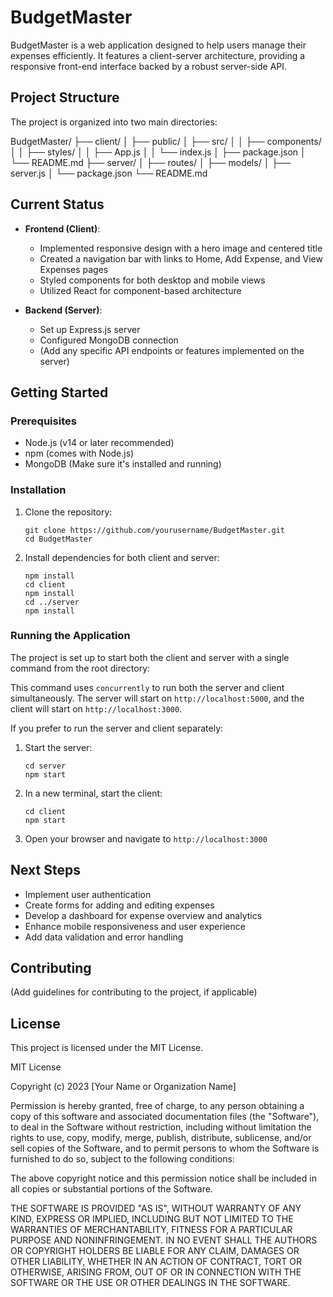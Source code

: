 # BudgetMaster

BudgetMaster is a web application designed to help users manage their expenses efficiently. It features a client-server architecture, providing a responsive front-end interface backed by a robust server-side API.

## Project Structure

The project is organized into two main directories:

BudgetMaster/
├── client/
│ ├── public/
│ ├── src/
│ │ ├── components/
│ │ ├── styles/
│ │ ├── App.js
│ │ └── index.js
│ ├── package.json
│ └── README.md
├── server/
│ ├── routes/
│ ├── models/
│ ├── server.js
│ └── package.json
└── README.md


## Current Status

- **Frontend (Client)**: 
  - Implemented responsive design with a hero image and centered title
  - Created a navigation bar with links to Home, Add Expense, and View Expenses pages
  - Styled components for both desktop and mobile views
  - Utilized React for component-based architecture

- **Backend (Server)**:
  - Set up Express.js server
  - Configured MongoDB connection
  - (Add any specific API endpoints or features implemented on the server)

## Getting Started

### Prerequisites

- Node.js (v14 or later recommended)
- npm (comes with Node.js)
- MongoDB (Make sure it's installed and running)

### Installation

1. Clone the repository:
   ```
   git clone https://github.com/yourusername/BudgetMaster.git
   cd BudgetMaster
   ```

2. Install dependencies for both client and server:
   ```
   npm install
   cd client
   npm install
   cd ../server
   npm install
   ```

### Running the Application

The project is set up to start both the client and server with a single command from the root directory:


This command uses `concurrently` to run both the server and client simultaneously. The server will start on `http://localhost:5000`, and the client will start on `http://localhost:3000`.

If you prefer to run the server and client separately:

1. Start the server:
   ```
   cd server
   npm start
   ```

2. In a new terminal, start the client:
   ```
   cd client
   npm start
   ```

3. Open your browser and navigate to `http://localhost:3000`

## Next Steps

- Implement user authentication
- Create forms for adding and editing expenses
- Develop a dashboard for expense overview and analytics
- Enhance mobile responsiveness and user experience
- Add data validation and error handling

## Contributing

(Add guidelines for contributing to the project, if applicable)

## License

This project is licensed under the MIT License.

MIT License

Copyright (c) 2023 [Your Name or Organization Name]

Permission is hereby granted, free of charge, to any person obtaining a copy
of this software and associated documentation files (the "Software"), to deal
in the Software without restriction, including without limitation the rights
to use, copy, modify, merge, publish, distribute, sublicense, and/or sell
copies of the Software, and to permit persons to whom the Software is
furnished to do so, subject to the following conditions:

The above copyright notice and this permission notice shall be included in all
copies or substantial portions of the Software.

THE SOFTWARE IS PROVIDED "AS IS", WITHOUT WARRANTY OF ANY KIND, EXPRESS OR
IMPLIED, INCLUDING BUT NOT LIMITED TO THE WARRANTIES OF MERCHANTABILITY,
FITNESS FOR A PARTICULAR PURPOSE AND NONINFRINGEMENT. IN NO EVENT SHALL THE
AUTHORS OR COPYRIGHT HOLDERS BE LIABLE FOR ANY CLAIM, DAMAGES OR OTHER
LIABILITY, WHETHER IN AN ACTION OF CONTRACT, TORT OR OTHERWISE, ARISING FROM,
OUT OF OR IN CONNECTION WITH THE SOFTWARE OR THE USE OR OTHER DEALINGS IN THE
SOFTWARE.
